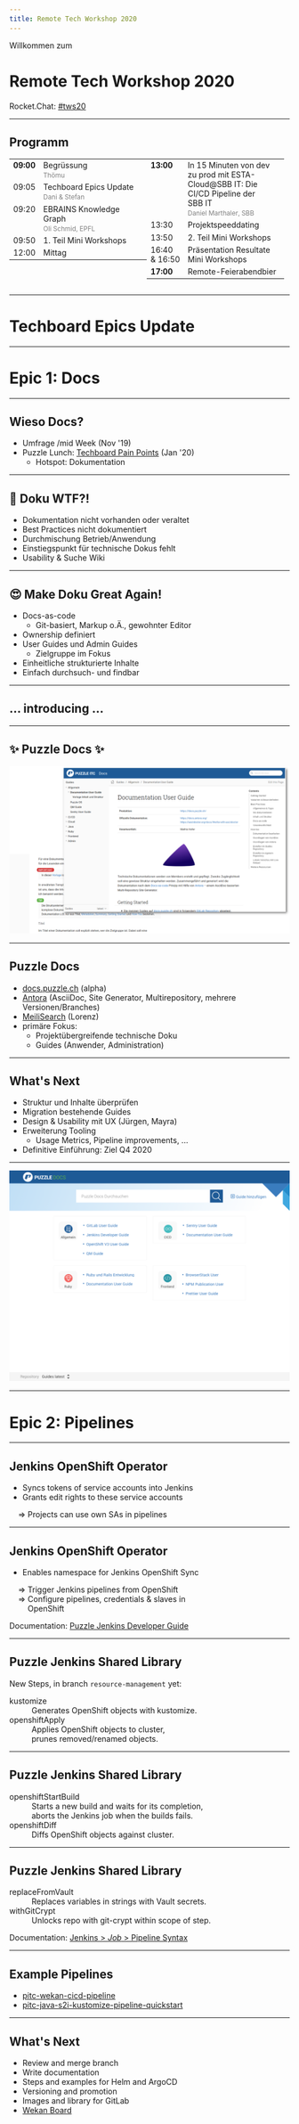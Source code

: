 ```yaml
---
title: Remote Tech Workshop 2020
---
```


<!-- .slide: class="master01" -->

Willkommen zum

# Remote Tech Workshop 2020

Rocket.Chat: [#tws20](https://chat.puzzle.ch/channel/tws20)

---

<!-- .slide: class="text-left" -->
## Programm

<style>
  .programm table {
    width: 49%;
    margin-top: 0;
  }
  .programm table td {
    vertical-align: top;
    border: 0;
  }
</style>
<div class="programm" style="display: flex">
<table>
  <tr>
    <td><b>09:00</b></td>
    <td>
      Begrüssung<br>
      <small style="color: gray;">Thömu</small>
    </td>
  </tr>
  <tr>
    <td>09:05</td>
    <td>
      Techboard Epics Update<br>
      <small style="color: gray;">Dani & Stefan</small>
    </td>
  </tr>
    <tr>
    <td>09:20</td>
    <td>
      EBRAINS Knowledge Graph<br>
      <small style="color: gray;">Oli Schmid, EPFL</small>
    </td>
  </tr>
    <tr>
    <td>09:50</td>
    <td>1. Teil Mini Workshops</td>
  </tr>
  <tr>
    <td>12:00</td>
    <td>Mittag</td>
  </tr>
</table>
<table>
  <tr>
    <td><b>13:00</b></td>
    <td>
      In 15 Minuten von dev zu prod mit ESTA-Cloud@SBB IT: Die CI/CD Pipeline der SBB&nbsp;IT<br>
      <small style="color: gray;"> Daniel Marthaler, SBB</small>
    </td>
  </tr>
    <tr>
    <td>13:30</td>
    <td>Projektspeeddating</td>
  </tr>
    <tr>
    <td>13:50</td>
    <td>2. Teil Mini Workshops</td>
  </tr>
    <tr>
    <td>16:40<br>&amp;&nbsp;16:50</td>
    <td>Präsentation Resultate Mini Workshops</td>
  </tr>
  <tr>
    <td><b>17:00</b></td>
    <td>Remote-Feierabendbier</td>
  </tr>
</table>
</div>

---

<!-- .slide: class="master01" -->

# Techboard Epics Update

---

<!-- .slide: class="master02" -->
# Epic 1: Docs

---

<!-- .slide: class="text-left" -->
## Wieso Docs?

* Umfrage /mid Week (Nov '19)
* Puzzle Lunch: [Techboard Pain Points](https://wiki.puzzle.ch/Puzzle/PainPoints2020) (Jan '20)
  * Hotspot: Dokumentation

---

<!-- .slide: class="text-left" -->
## 🤬 Doku WTF?!

* Dokumentation nicht vorhanden oder veraltet
* Best Practices nicht dokumentiert
* Durchmischung Betrieb/Anwendung
* Einstiegspunkt für technische Dokus fehlt
* Usability & Suche Wiki

---

<!-- .slide: class="text-left" -->
## 😍 Make Doku Great Again!

* Docs-as-code
  * Git-basiert, Markup o.Ä., gewohnter Editor
* Ownership definiert
* User Guides und Admin Guides
  * Zielgruppe im Fokus
* Einheitliche strukturierte Inhalte
* Einfach durchsuch- und findbar

---

<!-- .slide: class="text-center" -->
## ... introducing ...

---

<!-- .slide: class="text-center" -->
## ✨ Puzzle Docs ✨

![Puzzle Docs](images/puzzle-docs-capture.png)  <!-- .element height="100%" width="100%" -->

---

<!-- .slide: class="text-left" -->
## Puzzle Docs

* [docs.puzzle.ch](https://docs.puzzle.ch) (alpha)
* [Antora](https://antora.org/) (AsciiDoc, Site Generator, Multirepository, mehrere Versionen/Branches)
* [MeiliSearch](https://www.meilisearch.com/) (Lorenz)
* primäre Fokus:
  * Projektübergreifende technische Doku
  * Guides (Anwender, Administration)

---

<!-- .slide: class="text-left" -->
## What's Next

* Struktur und Inhalte überprüfen
* Migration bestehende Guides
* Design & Usability mit UX (Jürgen, Mayra)
* Erweiterung Tooling
  * Usage Metrics, Pipeline improvements,  ...
* Definitive Einführung: Ziel Q4 2020

----

![Puzzle Docs](images/puzzle-docs-start.png)  <!-- .element height="100%" width="100%" -->

---


<!-- .slide: class="master02" -->
# Epic 2: Pipelines

---
<!-- .slide: class="text-left" -->
## Jenkins OpenShift Operator

* Syncs tokens of service accounts into Jenkins
* Grants edit rights to these service accounts

&nbsp; &nbsp; &rArr; Projects can use own SAs in pipelines

---
<!-- .slide: class="text-left" -->
## Jenkins OpenShift Operator

* Enables namespace for Jenkins OpenShift Sync

&nbsp; &nbsp; &rArr; Trigger Jenkins pipelines from OpenShift <br/>
&nbsp; &nbsp; &rArr; Configure pipelines, credentials & slaves in <br/>
&nbsp; &nbsp; <span style="visibility: hidden">&rArr;</span> OpenShift

Documentation: [Puzzle Jenkins Developer Guide](https://wiki.puzzle.ch/Puzzle/JenkinsDeveloperGuide#Jenkins_CI_47CD_Project_Operator)

---
<!-- .slide: class="text-left" -->
## Puzzle Jenkins Shared Library

New Steps, in branch `resource-management` yet:

<dl>
<dt>kustomize</dt>
<dd>Generates OpenShift objects with kustomize.</dd>
<dt>openshiftApply</dt>
<dd>Applies OpenShift objects to cluster, <br/>prunes removed/renamed objects.</dd>
</dl>

---
<!-- .slide: class="text-left" -->
## Puzzle Jenkins Shared Library

<dl>
<dt>openshiftStartBuild</dt>
<dd>Starts a new build and waits for its completion, <br>
aborts the Jenkins job when the builds fails.</dd>
<dt>openshiftDiff</dt>
<dd>Diffs OpenShift objects against cluster.</dd>
</dl>

---
<!-- .slide: class="text-left" -->
## Puzzle Jenkins Shared Library

<dl>
<dt>replaceFromVault</dt>
<dd>Replaces variables in strings with Vault secrets.</dd>
<dt>withGitCrypt</dt>
<dd>Unlocks repo with git-crypt within scope of step.</dd>
</dl>

Documentation: [Jenkins > *Job* > Pipeline Syntax](https://jenkins.puzzle.ch/job/pitc-jenkins/job/build/job/pitc-shared-library-docs/job/resource-management/pipeline-syntax/globals)

---

<!-- .slide: class="text-left" -->
## Example Pipelines

* [pitc-wekan-cicd-pipeline](https://jenkins.puzzle.ch/view/pitc-tb-pipelines/job/pitc-wekan-cicd-pipeline/)
* [pitc-java-s2i-kustomize-pipeline-quickstart](https://jenkins.puzzle.ch/view/pitc-tb-pipelines/job/pitc-java-s2i-kustomize-pipeline-quickstart/)

---
<!-- .slide: class="text-left" -->
## What's Next

* Review and merge branch
* Write documentation
* Steps and examples for Helm and ArgoCD
* Versioning and promotion
* Images and library for GitLab
* [Wekan Board](https://wekan.puzzle.ch/b/NTF72iW8TBzxa7D9Z/technical-board)
